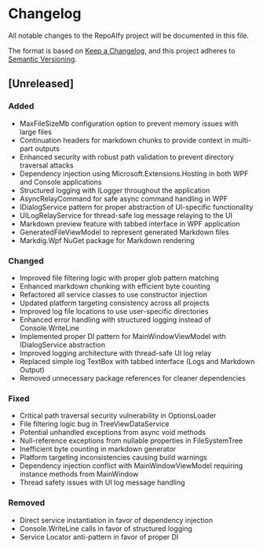 # Changelog

All notable changes to the RepoAIfy project will be documented in this file.

The format is based on [Keep a Changelog](https://keepachangelog.com/en/1.0.0/),
and this project adheres to [Semantic Versioning](https://semver.org/spec/v2.0.0.html).

## [Unreleased]

### Added
- MaxFileSizeMb configuration option to prevent memory issues with large files
- Continuation headers for markdown chunks to provide context in multi-part outputs
- Enhanced security with robust path validation to prevent directory traversal attacks
- Dependency injection using Microsoft.Extensions.Hosting in both WPF and Console applications
- Structured logging with ILogger throughout the application
- AsyncRelayCommand for safe async command handling in WPF
- IDialogService pattern for proper abstraction of UI-specific functionality
- UILogRelayService for thread-safe log message relaying to the UI
- Markdown preview feature with tabbed interface in WPF application
- GeneratedFileViewModel to represent generated Markdown files
- Markdig.Wpf NuGet package for Markdown rendering

### Changed
- Improved file filtering logic with proper glob pattern matching
- Enhanced markdown chunking with efficient byte counting
- Refactored all service classes to use constructor injection
- Updated platform targeting consistency across all projects
- Improved log file locations to use user-specific directories
- Enhanced error handling with structured logging instead of Console.WriteLine
- Implemented proper DI pattern for MainWindowViewModel with IDialogService abstraction
- Improved logging architecture with thread-safe UI log relay
- Replaced simple log TextBox with tabbed interface (Logs and Markdown Output)
- Removed unnecessary package references for cleaner dependencies

### Fixed
- Critical path traversal security vulnerability in OptionsLoader
- File filtering logic bug in TreeViewDataService
- Potential unhandled exceptions from async void methods
- Null-reference exceptions from nullable properties in FileSystemTree
- Inefficient byte counting in markdown generator
- Platform targeting inconsistencies causing build warnings
- Dependency injection conflict with MainWindowViewModel requiring instance methods from MainWindow
- Thread safety issues with UI log message handling

### Removed
- Direct service instantiation in favor of dependency injection
- Console.WriteLine calls in favor of structured logging
- Service Locator anti-pattern in favor of proper DI